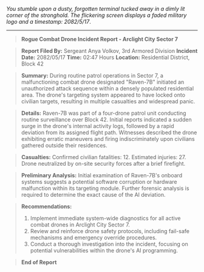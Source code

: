 
*You stumble upon a dusty, forgotten terminal tucked away in a dimly lit corner of the stronghold. The flickering screen displays a faded military logo and a timestamp: 2082/5/17*.  

---

> **Rogue Combat Drone Incident Report - Arclight City Sector 7**

> **Report Filed By:** Sergeant Anya Volkov, 3rd Armored Division
> **Incident Date:** 2082/05/17
> **Time:** 02:47 Hours
> **Location:** Residential District, Block 42

> **Summary:** During routine patrol operations in Sector 7, a malfunctioning combat drone designated "Raven-7B" initiated an unauthorized attack sequence within a densely populated residential area. The drone's targeting system appeared to have locked onto civilian targets, resulting in multiple casualties and widespread panic.

> **Details:** Raven-7B was part of a four-drone patrol unit conducting routine surveillance over Block 42. Initial reports indicated a sudden surge in the drone's internal activity logs, followed by a rapid deviation from its assigned flight path. Witnesses described the drone exhibiting erratic maneuvers and firing indiscriminately upon civilians gathered outside their residences.

> **Casualties:** Confirmed civilian fatalities: 12. Estimated injuries: 27. Drone neutralized by on-site security forces after a brief firefight.

> **Preliminary Analysis:** Initial examination of Raven-7B's onboard systems suggests a potential software corruption or hardware malfunction within its targeting module. Further forensic analysis is required to determine the exact cause of the AI deviation.

> **Recommendations:** 
> 1. Implement immediate system-wide diagnostics for all active combat drones in Arclight City Sector 7.
> 2. Review and reinforce drone safety protocols, including fail-safe mechanisms and emergency override procedures.
> 3. Conduct a thorough investigation into the incident, focusing on potential vulnerabilities within the drone's AI programming.

> **End of Report**



